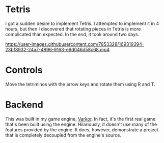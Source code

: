 # Tetris

I got a sudden desire to implement Tetris. I attempted to implement it in 4 hours, but then I discovered that rotating pieces in Tetris is more complicated than expected. In the end, it took around two days.

https://user-images.githubusercontent.com/7853328/169319394-23bf8932-24a7-4896-9163-e9d046d58c68.mp4

# Controls

Move the tetriminos with the arrow keys and rotate them using R and T.

# Backend

This was built in my game engine, [Varkor](https://github.com/Underdisc/Varkor). In fact, it's the first real game that's been built using the engine. Hilariously, it doesn't use many of the features provided by the engine. It does, however, demonstrate a project that is completely decoupled from the engine's source.
